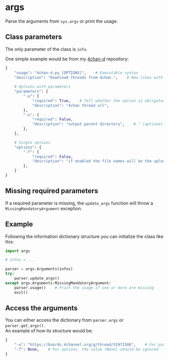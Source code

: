 # args
Parse the arguments from `sys.argv` or print the usage.

## Class parameters
The only parameter of the class is `info`.

One simple example would be from my [4chan-d](https://github.com/AleK3y/4chan-d) repository:
```python
{
    "usage": "4chan-d.py [OPTIONS]",    # Executable syntax
    "description": "Download threads from 4chan.",    # New lines with "\n" are automatically formatted
  
    # Options with parameters
    "parameters": {
        "-u": {
            "required": True,    # Tell whether the option is obligatory or not
            "description": "4chan thread url",
        },
        "-o": {
            "required": False,
            "description": "output parent directory",    # " (optional)" will be appended if it isn't required
        },
    },

    # Single options
    "options": {
        "-f": {
            "required": False,
            "description": "if enabled the file names will be the uploaded ones",
        },
    }
}
```

## Missing required parameters
If a required parameter is missing, the `update_args` function will throw a `MissingMandatoryArgument` exception.

## Example
Following the information dictionary structure you can initialize the class like this:
```python
import args

# infos = ...

parser = args.Arguments(infos)
try:
    parser.update_args()
except args.Arguments.MissingMandatoryArgument:
    parser.usage()    # Print the usage if one or more are missing
    exit()
```

## Access the arguments
You can either access the dictionary from `parser.args` or `parser.get_args()`. \
An example of how its structure would be:
```python
{
    "-u": "https://boards.4channel.org/g/thread/51971506",    # For parameters
    "-f": None,    # For options, the value (None) should be ignored
}
```
